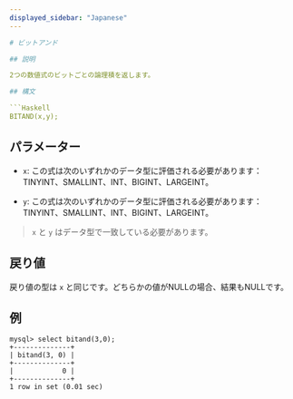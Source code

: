 ```yaml
---
displayed_sidebar: "Japanese"
---

# ビットアンド

## 説明

2つの数値式のビットごとの論理積を返します。

## 構文

```Haskell
BITAND(x,y);
```

## パラメーター

- `x`: この式は次のいずれかのデータ型に評価される必要があります：TINYINT、SMALLINT、INT、BIGINT、LARGEINT。

- `y`: この式は次のいずれかのデータ型に評価される必要があります：TINYINT、SMALLINT、INT、BIGINT、LARGEINT。

> `x` と `y` はデータ型で一致している必要があります。

## 戻り値

戻り値の型は `x` と同じです。どちらかの値がNULLの場合、結果もNULLです。

## 例

```Plain Text
mysql> select bitand(3,0);
+--------------+
| bitand(3, 0) |
+--------------+
|            0 |
+--------------+
1 row in set (0.01 sec)
```